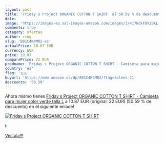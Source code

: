 ```yaml
---
layout: post
title: 'Friday s Project ORGANIC COTTON T SHIRT  al 50.59 % de descuento'
date: 
image: 'https://images-eu.ssl-images-amazon.com/images/I/417NdxFD%2BkL._SL200_.jpg'
comments: true
category: ofertas
author: ring
slug: 'B01C4K4M02-es'
actualPrice: 10.87 EUR
currency: EUR
price: 10.87
comparePrice: 22 EUR
prodname: 'Friday s Project ORGANIC COTTON T SHIRT - Camiseta para mujer  color verde  talla L'
country: 'es'
flag: '🇪🇸'
buyurl: 'https://www.amazon.es/dp/B01C4K4M02/?tag=tolees-21'
descuento: '50.59'
---
```


Ahora mismo tienes [Friday s Project ORGANIC COTTON T SHIRT - Camiseta para mujer  color verde  talla L](https://www.amazon.es/dp/B01C4K4M02/?tag=tolees-21) a 10.87 EUR (original: 22 EUR) (50.59 %  de descuento) en el siguiente enlace!

[![Friday s Project ORGANIC COTTON T SHIRT ](https://images-eu.ssl-images-amazon.com/images/I/417NdxFD%2BkL._SL200_.jpg)](https://www.amazon.es/dp/B01C4K4M02/?tag=tolees-21)

ℹ️:


[Visítala!!!](https://www.amazon.es/dp/B01C4K4M02/?tag=tolees-21)
